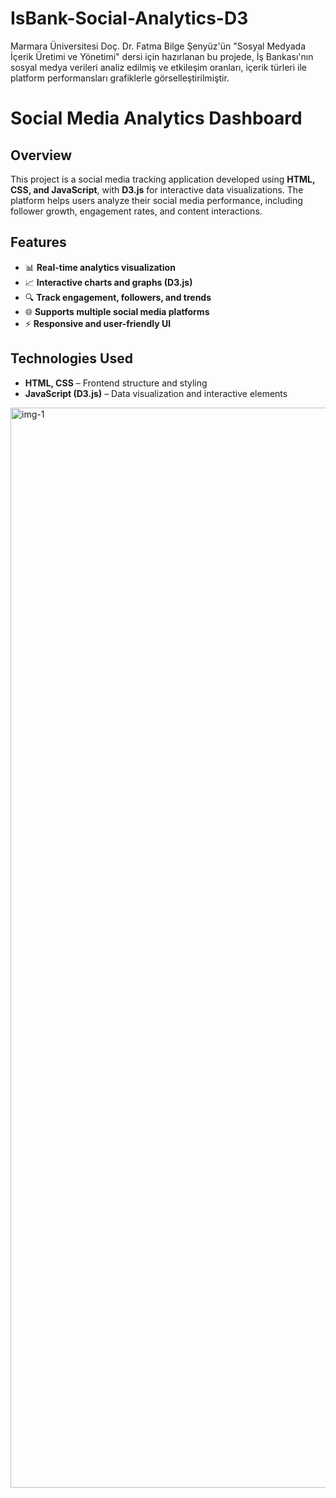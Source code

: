 # IsBank-Social-Analytics-D3
Marmara Üniversitesi Doç. Dr. Fatma Bilge Şenyüz'ün "Sosyal Medyada İçerik Üretimi ve Yönetimi" dersi için hazırlanan bu projede, İş Bankası'nın sosyal medya verileri analiz edilmiş ve etkileşim oranları, içerik türleri ile platform performansları grafiklerle görselleştirilmiştir.
# Social Media Analytics Dashboard

## Overview
This project is a social media tracking application developed using **HTML, CSS, and JavaScript**, with **D3.js** for interactive data visualizations. The platform helps users analyze their social media performance, including follower growth, engagement rates, and content interactions.

## Features
- 📊 **Real-time analytics visualization**
- 📈 **Interactive charts and graphs (D3.js)**
- 🔍 **Track engagement, followers, and trends**
- 🌐 **Supports multiple social media platforms**
- ⚡ **Responsive and user-friendly UI**

## Technologies Used
- **HTML, CSS** – Frontend structure and styling
- **JavaScript (D3.js)** – Data visualization and interactive elements

<img width="1728" alt="img-1" src="https://github.com/user-attachments/assets/2ff81473-3215-4f67-b76d-9a4c1f772466" />
